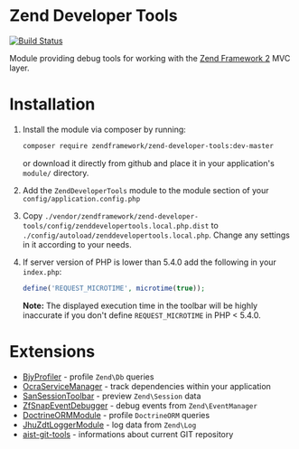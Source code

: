 Zend Developer Tools
====================

[![Build Status](https://travis-ci.org/zendframework/ZendDeveloperTools.svg)](https://travis-ci.org/zendframework/ZendDeveloperTools)  

Module providing debug tools for working with the [Zend Framework 2](https://github.com/zendframework/zf2) MVC
layer.

Installation
============

1. Install the module via composer by running:

   ```sh
   composer require zendframework/zend-developer-tools:dev-master
   ```
   or download it directly from github and place it in your application's `module/` directory.
2. Add the `ZendDeveloperTools` module to the module section of your `config/application.config.php`
3. Copy `./vendor/zendframework/zend-developer-tools/config/zenddevelopertools.local.php.dist` to
   `./config/autoload/zenddevelopertools.local.php`. Change any settings in it
   according to your needs.
4. If server version of PHP is lower than 5.4.0 add the following in your `index.php`:
   ```php
   define('REQUEST_MICROTIME', microtime(true));
   ```

   **Note:** The displayed execution time in the toolbar will be highly inaccurate
    if you don't define `REQUEST_MICROTIME` in PHP < 5.4.0.

Extensions
==========

* [BjyProfiler](https://github.com/bjyoungblood/BjyProfiler) - profile `Zend\Db` queries
* [OcraServiceManager](https://github.com/Ocramius/OcraServiceManager) - track dependencies within your application
* [SanSessionToolbar](https://github.com/samsonasik/SanSessionToolbar) - preview `Zend\Session` data
* [ZfSnapEventDebugger](https://github.com/snapshotpl/ZfSnapEventDebugger) - debug events from `Zend\EventManager`
* [DoctrineORMModule](https://github.com/doctrine/DoctrineORMModule) - profile `DoctrineORM` queries
* [JhuZdtLoggerModule](https://github.com/jhuet/JhuZdtLoggerModule) - log data from `Zend\Log`
* [aist-git-tools](https://github.com/ma-si/aist-git-tools) - informations about current GIT repository
